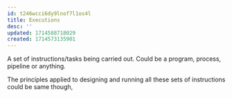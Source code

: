 ```yaml
---
id: t246wcci6dy9lnof7l1os4l
title: Executions
desc: ''
updated: 1714588718029
created: 1714573135901
---
```


A set of instructions/tasks being carried out. Could be a program, process, pipeline or anything.

The principles applied to designing and running all these sets of instructions could be same though,